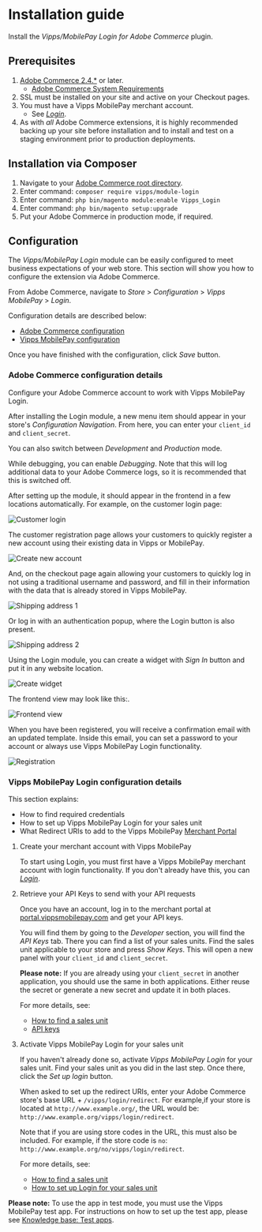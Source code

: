 <!-- START_METADATA
---
title: Vipps/MobilePay Login for Adobe Commerce / Magento Plugin installation guide
sidebar_label: Installation guide
sidebar_position: 20
description: Install the Vipps/MobilePay Login for Adobe Commerce.
pagination_next: null
pagination_prev: null
---
END_METADATA -->

# Installation guide

Install the *Vipps/MobilePay Login for Adobe Commerce* plugin.

## Prerequisites

1. [Adobe Commerce 2.4.*](https://experienceleague.adobe.com/en/docs/commerce-operations/release/notes/overview) or later.
    * [Adobe Commerce System Requirements](https://developer.adobe.com/commerce/docs/)
1. SSL must be installed on your site and active on your Checkout pages.
1. You must have a Vipps MobilePay merchant account.
    * See [*Login*](https://vippsmobilepay.com/online/login).
1. As with *all* Adobe Commerce extensions, it is highly recommended backing up your site before installation and to install and test on a staging environment prior to production deployments.

## Installation via Composer

1. Navigate to your [Adobe Commerce root directory](https://developer.adobe.com/commerce/php/development/build/component-file-structure/).
1. Enter command: `composer require vipps/module-login`
1. Enter command: `php bin/magento module:enable Vipps_Login`
1. Enter command: `php bin/magento setup:upgrade`
1. Put your Adobe Commerce in production mode, if required.

## Configuration

The *Vipps/MobilePay Login* module can be easily configured to meet business expectations of your web store. This section will show you how to configure the extension via Adobe Commerce.

From Adobe Commerce, navigate to *Store* > *Configuration* > *Vipps MobilePay* > *Login*.

Configuration details are described below:

* [Adobe Commerce configuration](#adobe-commerce-configuration-details)
* [Vipps MobilePay configuration](#vipps-mobilepay-login-configuration-details)

Once you have finished with the configuration, click *Save* button.

### Adobe Commerce configuration details

Configure your Adobe Commerce account to work with Vipps MobilePay Login.

After installing the Login module, a new menu item should appear in your
store's *Configuration Navigation*.
From here, you can enter your `client_id` and `client_secret`.

You can also switch between *Development* and *Production* mode.

While debugging, you can enable *Debugging*. Note that this will log additional
data to your Adobe Commerce logs, so it is recommended that this is switched off.

After setting up the module, it should appear in the frontend in a few locations
automatically. For example, on the customer login page:

![Customer login](./docs/images/3customer-login.jpg)

The customer registration page allows your customers to quickly register a
new account using their existing data in Vipps or MobilePay.

![Create new account](./docs/images/4create-new-account.jpg)

And, on the checkout page again allowing your customers to quickly log in not using
a traditional username and password, and fill in their information with the data that is already
stored in Vipps MobilePay.

![Shipping address 1](./docs/images/5shipping-address.jpg)

Or log in with an authentication popup, where the Login button is also present.

![Shipping address 2](./docs/images/6shipping-address.jpg)

Using the Login module, you can create a widget with *Sign In* button and put it in any
website location.

![Create widget](./docs/images/7create-widget.jpg)

The frontend view may look like this:.

![Frontend view](./docs/images/8frontend-view.jpg)

When you have been registered, you will receive a confirmation email with
an updated template. Inside this email, you can set a password to your account or always
use Vipps MobilePay Login functionality.

![Registration](./docs/images/9register.jpg)

### Vipps MobilePay Login configuration details

This section explains:

* How to find required credentials
* How to set up Vipps MobilePay Login for your sales unit
* What Redirect URIs to add to the Vipps MobilePay [Merchant Portal](https://portal.vippsmobilepay.com)

1. Create your merchant account with Vipps MobilePay

    To start using Login, you must first have a Vipps MobilePay merchant account with login
    functionality. If you don't already have this, you can
    [*Login*](https://vippsmobilepay.com/online/login).

2. Retrieve your API Keys to send with your API requests

    Once you have an account, log in to the merchant portal at [portal.vippsmobilepay.com](https://portal.vippsmobilepay.com) and get your API keys​.

    You will find them by going to the *Developer* section, you will find the *API Keys* tab.
    There you can find a list of your sales units. Find the sales unit applicable to your store and press
    *Show Keys*. This will open a new panel with your `client_id` and `client_secret`.

    **Please note:** If you are already using your `client_secret` in another application, you should use the same in both applications.
    Either reuse the secret or generate a new secret and update it in both places.

    For more details, see:

    * [How to find a sales unit](https://developer.vippsmobilepay.com/docs/developer-resources/portal/)
    * [API keys](https://developer.vippsmobilepay.com/docs/knowledge-base/api-keys/)

3. Activate Vipps MobilePay Login for your sales unit

    If you haven't already done so, activate *Vipps MobilePay Login* for your sales unit.
    Find your sales unit as you did in the last step.
    Once there, click the *Set up login* button.

    When asked to set up the redirect URIs, enter your Adobe Commerce store's base URL +
    `/vipps/login/redirect`. For example,if your store is located at `​http://www.example.org/`,​ the URL would be: `http://www.example.org/vipps/login/redirect`.

    Note that if you are using store codes in the URL, this must also be included. For example, if the store code is `no`: `http://www.example.org/no/vipps/login/redirect`.

    For more details, see:

    * [How to find a sales unit](https://developer.vippsmobilepay.com/docs/developer-resources/portal/)
    * [How to set up Login for your sales unit](https://developer.vippsmobilepay.com/docs/developer-resources/portal/#how-to-set-up-login-for-your-sales-unit)

**Please note:** To use the app in test mode, you must use the Vipps MobilePay test app. For instructions on how to set up the test app, please see
[Knowledge base: Test apps](https://developer.vippsmobilepay.com/docs/test-environment/#test-apps).
